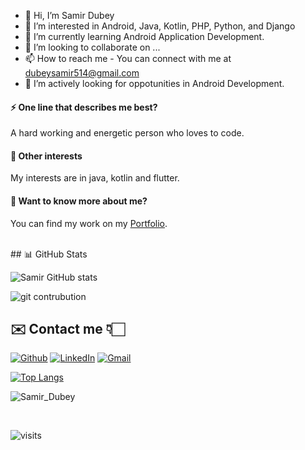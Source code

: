 - 👋 Hi, I’m Samir Dubey
- 👀 I’m interested in Android, Java, Kotlin, PHP, Python, and Django
- 🌱 I’m currently learning Android Application Development.
- 💞️ I’m looking to collaborate on ...
- 📫 How to reach me - You can connect with me at dubeysamir514@gmail.com
- 🌱 I’m actively looking for oppotunities in Android Development.

#### ⚡ One line that describes me best? 
A hard working and energetic person who loves to code.

#### 👯 Other interests
My interests are in java, kotlin and flutter.

#### 💬 Want to know more about me?
You can find my work on my [Portfolio](https://ssdcode.github.io/My-Portfolio/).

<br />
<!-- 
## 👨🏻‍💻 Tech Stack

![HTML](https://img.shields.io/badge/html5%20-%23E34F26.svg?&style=for-the-badge&logo=html5&logoColor=white)&nbsp;
![CSS](https://img.shields.io/badge/css3%20-%231572B6.svg?&style=for-the-badge&logo=css3&logoColor=white)&nbsp;
<br />

![JavaScript](https://img.shields.io/badge/javascript%20-%23323330.svg?&style=for-the-badge&logo=javascript&logoColor=%23F7DF1E)&nbsp;


<br />
 -->
## 📊 GitHub Stats

![Samir GitHub stats](https://github-readme-stats.vercel.app/api?username=SSdCode&count_private=true&show_icons=true&theme=tokyonight)

![git contrubution](https://activity-graph.herokuapp.com/graph?username=SSdCode&bg_color=0D1117&color=ffffff&line=1A237E&point=1E88E5&area=true&hide_border=true)



## ✉️ Contact me 👇🏻

[![Github](https://img.icons8.com/plasticine/50/000000/github.png)](https://github.com/SSdCode)
[![LinkedIn](https://img.icons8.com/plasticine/50/000000/linkedin.png)](www.linkedin.com/in/srdube) 
[![Gmail](https://img.icons8.com/plasticine/50/000000/gmail-new.png)](mailto:dubeysamir514@gmail.com) 


[![Top Langs](https://github-readme-stats.vercel.app/api/top-langs/?username=SSdCode)](https://github.com/SSdCode)
   <p><img align="center" src="https://github-readme-streak-stats.herokuapp.com/?user=SSdCode" alt="Samir_Dubey" /></p>
   <br>

![visits](https://visitor-badge.laobi.icu/badge?page_id=samir.visitor-badge)
